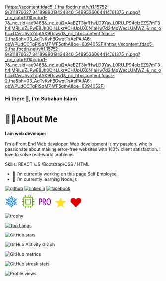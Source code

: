 [https://scontent.fdac5-2.fna.fbcdn.net/v/t1.15752-9/311876627_3418989018424840_5499536064414761375_n.png?_nc_cat=101&ccb=1-7&_nc_sid=ae9488&_nc_eui2=AeEZT3iyfHwLD9Yav_L0RU_P94eIzEZS7mT3h4jMRlLuZJPwE8Jh0OlhLLkrACHUpUX0N1aHw7d2rMqWecLUMWZ_&_nc_ohc=GAvUhvo2dpIAX9Dqwx1&_nc_ht=scontent.fdac5-2.fna&oh=03_AdTvKvhBGwqtTsAePAJA6-qbWPUdOCTgPISqM7_WF5gthA&oe=6394052F](https://scontent.fdac5-2.fna.fbcdn.net/v/t1.15752-9/311876627_3418989018424840_5499536064414761375_n.png?_nc_cat=101&ccb=1-7&_nc_sid=ae9488&_nc_eui2=AeEZT3iyfHwLD9Yav_L0RU_P94eIzEZS7mT3h4jMRlLuZJPwE8Jh0OlhLLkrACHUpUX0N1aHw7d2rMqWecLUMWZ_&_nc_ohc=GAvUhvo2dpIAX9Dqwx1&_nc_ht=scontent.fdac5-2.fna&oh=03_AdTvKvhBGwqtTsAePAJA6-qbWPUdOCTgPISqM7_WF5gthA&oe=6394052F)
### Hi there 👋,  I'm Subahan Islam
<h1>👨‍🏫About Me</h1>
<h4>I am web developer</h4>

I’m a Front End Web developer. Web development is my passion. who is passionate about making error-free websites with 100% client satisfaction. I love to solve real-world problems.

Skills:  REACT /JS /Bootstrap/CSS / HTML

- 🔭 I’m currently working on this page.Self Employee 
- 🌱 I’m currently learning Node.js 


[<img src='https://cdn.jsdelivr.net/npm/simple-icons@3.0.1/icons/github.svg' alt='github' height='40'>](https://github.com/subahanislamdev)  [<img src='https://cdn.jsdelivr.net/npm/simple-icons@3.0.1/icons/linkedin.svg' alt='linkedin' height='40'>](https://www.linkedin.com/in/subahan-islam-5bb64a1ba/)  [<img src='https://cdn.jsdelivr.net/npm/simple-icons@3.0.1/icons/facebook.svg' alt='facebook' height='40'>](https://www.facebook.com/mdsubahan.islam.7)  

<a href='https://archiveprogram.github.com/'><img src='https://raw.githubusercontent.com/acervenky/animated-github-badges/master/assets/acbadge.gif' width='40' height='40'></a> <a href='https://docs.github.com/en/developers'><img src='https://raw.githubusercontent.com/acervenky/animated-github-badges/master/assets/devbadge.gif' width='40' height='40'></a> <a href='https://github.com/pricing'><img src='https://raw.githubusercontent.com/acervenky/animated-github-badges/master/assets/pro.gif' width='40' height='40'></a> <a href='https://stars.github.com/'><img src='https://raw.githubusercontent.com/acervenky/animated-github-badges/master/assets/starbadge.gif' width='35' height='35'></a> <a href='https://docs.github.com/en/github/supporting-the-open-source-community-with-github-sponsors'><img src='https://raw.githubusercontent.com/acervenky/animated-github-badges/master/assets/sponsorbadge.gif' width='35' height='35'></a> 

[![trophy](https://github-profile-trophy.vercel.app/?username=subahanislamdev)](https://github.com/ryo-ma/github-profile-trophy)

[![Top Langs](https://github-readme-stats.vercel.app/api/top-langs/?username=subahanislamdev)](https://github.com/anuraghazra/github-readme-stats)

![GitHub stats](https://github-readme-stats.vercel.app/api?username=subahanislamdev&show_icons=true)  

![GitHub Activity Graph](https://activity-graph.herokuapp.com/graph?username=subahanislamdev)  

![GitHub metrics](https://metrics.lecoq.io/subahanislamdev)  

![GitHub streak stats](https://github-readme-streak-stats.herokuapp.com/?user=subahanislamdev)  

![Profile views](https://gpvc.arturio.dev/subahanislamdev)  
